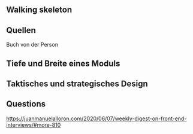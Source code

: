 ## Walking skeleton

## Quellen

Buch von der Person

## Tiefe und Breite eines Moduls

## Taktisches und strategisches Design


## Questions

https://juanmanuelalloron.com/2020/06/07/weekly-digest-on-front-end-interviews/#more-810